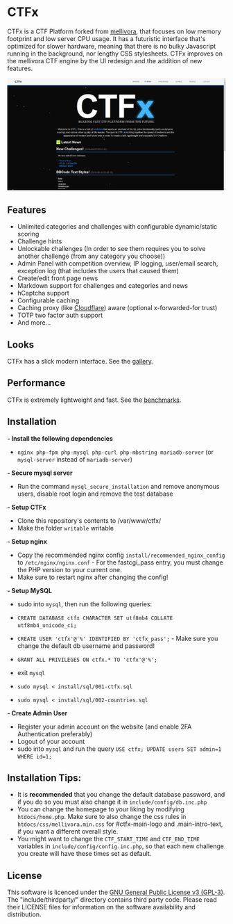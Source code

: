 CTFx
=========

CTFx is a CTF Platform forked from [mellivora](https://github.com/Nakiami/mellivora), that focuses on low memory footprint and low server CPU usage. It has a futuristic interface that's optimized for slower hardware, meaning that there is no bulky Javascript running in the background, nor lengthy CSS stylesheets. CTFx improves on the mellivora CTF engine by the UI redesign and the addition of new features.

<p align="center">
  <img src="readme-img/home.png" width="640" alt="CTFx home"/>
</p>

## Features
- Unlimited categories and challenges with configurable dynamic/static scoring
- Challenge hints
- Unlockable challenges (In order to see them requires you to solve another challenge (from any category you choose))
- Admin Panel with competition overview, IP logging, user/email search, exception log (that includes the users that caused them)
- Create/edit front page news
- Markdown support for challenges and categories and news
- hCaptcha support
- Configurable caching
- Caching proxy (like [Cloudflare](https://www.cloudflare.com/)) aware (optional x-forwarded-for trust)
- TOTP two factor auth support
- And more...

## Looks
CTFx has a slick modern interface. See the [gallery](gallery.md).

## Performance
CTFx is extremely lightweight and fast. See the [benchmarks](benchmarks.md).

## Installation
**- Install the following dependencies**
  - `nginx php-fpm php-mysql php-curl php-mbstring mariadb-server` (or `mysql-server` instead of `mariadb-server`)

**- Secure mysql server**
  - Run the command `mysql_secure_installation` and remove anonymous users, disable root login and remove the test database

**- Setup CTFx**
  - Clone this repository's contents to /var/www/ctfx/
  - Make the folder `writable` writable

**- Setup nginx**
  - Copy the recommended nginx config `install/recommended_nginx_config` to `/etc/nginx/nginx.conf` - For the fastcgi_pass entry, you must change the PHP version to your current one.
  - Make sure to restart nginx after changing the config!

**- Setup MySQL**
  - sudo into `mysql`, then run the following queries:
  - `CREATE DATABASE ctfx CHARACTER SET utf8mb4 COLLATE utf8mb4_unicode_ci;`
  - `CREATE USER 'ctfx'@'%' IDENTIFIED BY 'ctfx_pass';` - Make sure you change the default db username and password!
  - `GRANT ALL PRIVILEGES ON ctfx.* TO 'ctfx'@'%';`
  
  - exit `mysql`
  - `sudo mysql < install/sql/001-ctfx.sql`
  - `sudo mysql < install/sql/002-countries.sql`

**- Create Admin User**
  - Register your admin account on the website (and enable 2FA Authentication preferably)
  - Logout of your account
  - sudo into `mysql` and run the query `USE ctfx; UPDATE users SET admin=1 WHERE id=1;`

## Installation Tips:
- It is **recommended** that you change the default database password, and if you do so you must also change it in `include/config/db.inc.php`
- You can change the homepage to your liking by modifying `htdocs/home.php`. Make sure to also change the css rules in `htdocs/css/mellivora.min.css` for #ctfx-main-logo and .main-intro-text, if you want a different overall style.
- You might want to change the `CTF_START_TIME` and `CTF_END_TIME` variables in `include/config/config.inc.php`, so that each new challenge you create will have these times set as default.

## License
This software is licenced under the [GNU General Public License v3 (GPL-3)](http://www.tldrlegal.com/license/gnu-general-public-license-v3-%28gpl-3%29). The "include/thirdparty/" directory contains third party code. Please read their LICENSE files for information on the software availability and distribution.
